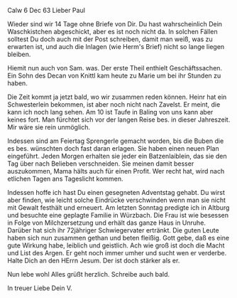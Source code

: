  Calw 6 Dec 63
Lieber Paul

Wieder sind wir 14 Tage ohne Briefe von Dir. Du hast wahrscheinlich Dein Waschkistchen abgeschickt, aber es ist noch nicht da. In solchen Fällen solltest Du doch auch mit der Post schreiben, damit man weiß, was zu erwarten ist, und auch die Inlagen (wie Herm's Brief) nicht so lange liegen bleiben.

Hiemit nun auch von Sam. was. Der erste Theil enthielt Geschäftssachen. 
Ein Sohn des Decan von Knittl kam heute zu Marie um bei ihr Stunden zu haben.

Die Zeit kommt ja jetzt bald, wo wir zusammen reden können. Heinr hat ein Schwesterlein bekommen, ist aber noch nicht nach Zavelst. Er meint, die kann ich noch lang sehen. Am 10 ist Taufe in Baling von uns kann aber keines fort. Man fürchtet sich vor der langen Reise bes. in dieser Jahreszeit. Mir wäre sie rein unmöglich.

Indessen sind am Feiertag Sprengerle gemacht worden, bis die Buben die es bes. wünschten doch fast daran erlagen. Sie haben einen neuen Plan eingeführt. Jeden Morgen erhalten sie jeder ein Batzenlaiblein, das sie den Tag über nach Belieben verschneiden. Sie meinen damit besser auszukommen, Mama hälts auch für einen Profit. Wer recht hat, wird nach etlichen Tagen ans Tageslicht kommen.

Indessen hoffe ich hast Du einen gesegneten Adventstag gehabt. Du wirst aber finden, wie leicht solche Eindrücke verschwinden wenn man sie nicht mit Gewalt festhält und erneuert. Am letzten Sonntag predigte ich in Altburg und besuchte eine geplagte Familie in Würzbach. Die Frau ist wie besessen in Folge von Milchzersetzung und erhält das ganze Haus in Unruhe. Darüber hat sich ihr 72jähriger Schwiegervater ertränkt. Die guten Leute haben sich nun zusammen gethan und beten fleißig. Gott gebe, daß es eine gute Wirkung habe, leiblich und geistlich. Ach wie groß ist doch die Macht und List des Argen. Er geht noch immer umher und sucht wen er verderbe. Halte Dich an den HErrn Jesum. Der ist doch stärker als er.

Nun lebe wohl Alles grüßt herzlich. Schreibe auch bald.

 In treuer Liebe Dein V.
